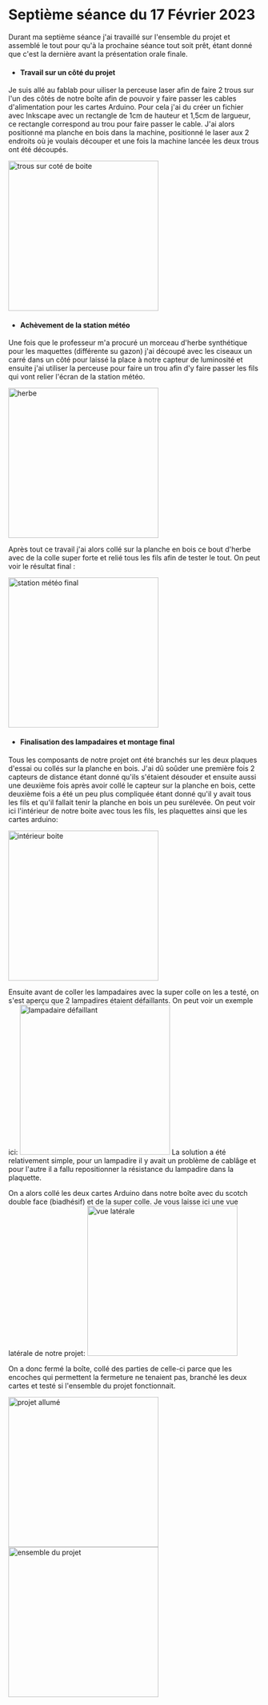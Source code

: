 # Septième séance du 17 Février 2023

Durant ma septième séance j'ai travaillé sur l'ensemble du projet et assemblé le tout pour qu'à la prochaine séance tout soit prêt, étant donné que c'est la dernière avant la présentation orale finale.

- #### Travail sur un côté du projet

Je suis allé au fablab pour uiliser la perceuse laser afin de faire 2 trous sur l'un des côtés de notre boîte afin de pouvoir y faire passer les cables d'alimentation pour les cartes Arduino. Pour cela j'ai du créer un fichier avec Inkscape avec un rectangle de 1cm de hauteur et 1,5cm de largueur, ce rectangle correspond au trou pour faire passer le cable. J'ai alors positionné ma planche en bois dans la machine, positionné le laser aux 2 endroits où je voulais découper et une fois la machine lancée les deux trous ont été découpés.

<img src="https://github.com/villeautonome/Ville-Connectee/blob/main/rapport%20séances/Francesco/images/planche_cote.jpeg" alt="trous sur coté de boite" 
height="300">

- #### Achèvement de la station météo

Une fois que le professeur m'a procuré un morceau d'herbe synthétique pour les maquettes (différente su gazon) j'ai découpé avec les ciseaux un carré dans un côté pour laissé la place à notre capteur de luminosité et ensuite j'ai utiliser la perceuse pour faire un trou afin d'y faire passer les fils qui vont relier l'écran de la station météo.  

<img src="https://github.com/villeautonome/Ville-Connectee/blob/main/rapport%20séances/Francesco/images/herbe_maquette.jpeg" alt="herbe" 
height="300">

Après tout ce travail j'ai alors collé sur la planche en bois ce bout d'herbe avec de la colle super forte et relié tous les fils afin de tester le tout. On peut voir le résultat final :

<img src="https://github.com/villeautonome/Ville-Connectee/blob/main/rapport%20séances/Francesco/images/station_meteo_fin.jpeg" alt="station météo final" 
height="300">

- #### Finalisation des lampadaires et montage final

Tous les composants de notre projet ont été branchés sur les deux plaques d'essai ou collés sur la planche en bois. J'ai dû soûder une première fois 2 capteurs de distance étant donné qu'ils s'étaient désouder et ensuite aussi une deuxième fois après avoir collé le capteur sur la planche en bois, cette deuxième fois a été un peu plus compliquée étant donné qu'il y avait tous les fils et qu'il fallait tenir la planche en bois un peu surélevée. On peut voir ici l'intérieur de notre boite avec tous les fils, les plaquettes ainsi que les cartes arduino:

<img src="https://github.com/villeautonome/Ville-Connectee/blob/main/rapport%20séances/Francesco/images/cablages.jpeg" alt="intérieur boite" 
height="300">

Ensuite avant de coller les lampadaires avec la super colle on les a testé, on s'est aperçu que 2 lampadires étaient défaillants. On peut voir un exemple ici:
<img src="https://github.com/villeautonome/Ville-Connectee/blob/main/rapport%20séances/Francesco/images/lampadaire_casse.jpeg" alt="lampadaire défaillant" 
height="300"> La solution a été relativement simple, pour un lampadire il y avait un problème de cablâge et pour l'autre il a fallu repositionner la résistance du lampadire dans la plaquette.

On a alors collé les deux cartes Arduino dans notre boîte avec du scotch double face (biadhésif) et de la super colle. Je vous laisse ici une vue latérale de notre projet:
<img src="https://github.com/villeautonome/Ville-Connectee/blob/main/rapport%20séances/Francesco/images/vue_laterale.jpeg" alt="vue latérale" 
height="300">

On a donc fermé la boîte, collé des parties de celle-ci parce que les encoches qui permettent la fermeture ne tenaient pas, branché les deux cartes et testé si l'ensemble du projet fonctionnait.

<img src="https://github.com/villeautonome/Ville-Connectee/blob/main/rapport%20séances/Francesco/images/lampadaire_allume.jpeg" alt="projet allumé" 
height="300">
<img src="https://github.com/villeautonome/Ville-Connectee/blob/main/rapport%20séances/Francesco/images/lampadaire_eteint.jpeg" alt="ensemble du projet" 
height="300">
